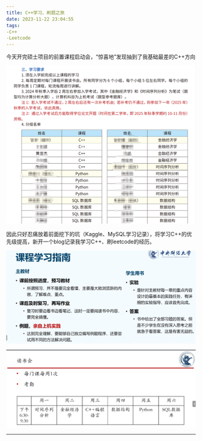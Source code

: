 ```yaml
---
title: C++学习、刷题之旅
date: 2023-11-22 23:04:55
tags: 
-C++
-Leetcode
---
```

今天开完硕士项目的前置课程启动会，“惊喜地”发现抽到了我基础最差的C++方向

![1700665835682](./C-学习、刷题之旅.assets/1700665835682.png)

因此只好忍痛放着前面挖下的坑（Kaggle、MySQL学习记录），将学习C++的优先级提高，新开一个blog记录我学习C++、刷leetcode的经历。

![image-20231122231520699](./C-学习、刷题之旅.assets/image-20231122231520699.png)

![image-20231122231533719](./C-学习、刷题之旅.assets/image-20231122231533719.png)

----


